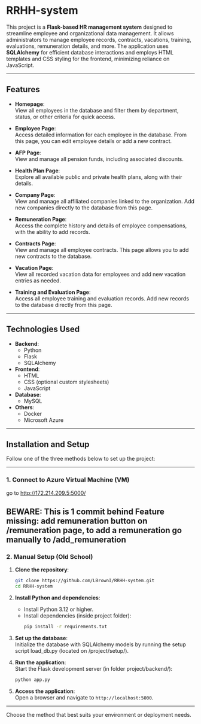 # RRHH-system

This project is a **Flask-based HR management system** designed to streamline employee and organizational data management. It allows administrators to manage employee records, contracts, vacations, training, evaluations, remuneration details, and more. The application uses **SQLAlchemy** for efficient database interactions and employs HTML templates and CSS styling for the frontend, minimizing reliance on JavaScript.


---

## Features

- **Homepage**:  
  View all employees in the database and filter them by department, status, or other criteria for quick access.

- **Employee Page**:  
  Access detailed information for each employee in the database. From this page, you can edit employee details or add a new contract.

- **AFP Page**:  
  View and manage all pension funds, including associated discounts.

- **Health Plan Page**:  
  Explore all available public and private health plans, along with their details.

- **Company Page**:  
  View and manage all affiliated companies linked to the organization. Add new companies directly to the database from this page.

- **Remuneration Page**:  
  Access the complete history and details of employee compensations, with the ability to add records.

- **Contracts Page**:  
  View and manage all employee contracts. This page allows you to add new contracts to the database.

- **Vacation Page**:  
  View all recorded vacation data for employees and add new vacation entries as needed.

- **Training and Evaluation Page**:  
  Access all employee training and evaluation records. Add new records to the database directly from this page.


---

## Technologies Used

- **Backend**:
  - Python   
  - Flask
  - SQLAlchemy
- **Frontend**:
  - HTML
  - CSS (optional custom stylesheets)
  - JavaScript
- **Database**:
  - MySQL
- **Others**:
  - Docker
  - Microsoft Azure

---


## Installation and Setup

Follow one of the three methods below to set up the project:

---

### 1. **Connect to Azure Virtual Machine (VM)**

go to http://172.214.209.5:5000/

BEWARE: This is 1 commit behind 
Feature missing: add remuneration button on /remuneration page, to add a remuneration go manually to /add_remuneration
---

### 2. **Manual Setup (Old School)**

1. **Clone the repository**:  
   ```bash
   git clone https://github.com/LBrownI/RRHH-system.git
   cd RRHH-system
   ```

2. **Install Python and dependencies**:  
   - Install Python 3.12 or higher.  
   - Install dependencies (inside project folder):  
     ```bash
     pip install -r requirements.txt
     ```

3. **Set up the database**:  
   Initialize the database with SQLAlchemy models by running the setup script load_db.py (located on /project/setup/).  

4. **Run the application**:  
   Start the Flask development server (in folder project/backend/):  
   ```bash
   python app.py
   ```

5. **Access the application**:  
   Open a browser and navigate to `http://localhost:5000`.

---

Choose the method that best suits your environment or deployment needs.


